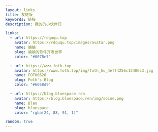 ```yaml
---
layout: links
title: 友链版
keywords: 链接
description: 我的的小伙伴们

links:
  - url: https://rdququ.top
    avatar: https://rdququ.top/images/avatar.png
    name: 蛐蛐
    blog: 蛐蛐的软件开发世界
    color: "#0078e7"

  - url: https://www.foth.top
    avatar: https://www.foth.top/img/foth_hu_4eff4256c12406c3.jpg
    name: FOTH0626
    blog: Foth's Blog
    color: "#6058d9"

  - url: https://blog.bluespace.ren
    avatar: https://blog.bluespace.ren/img/soine.png
    name: Blau
    blog: bluespace
    color: "rgba(24, 88, 91, 1)"

random: true
---
```


<YunLinks :links="frontmatter.links" :random="frontmatter.random" />
